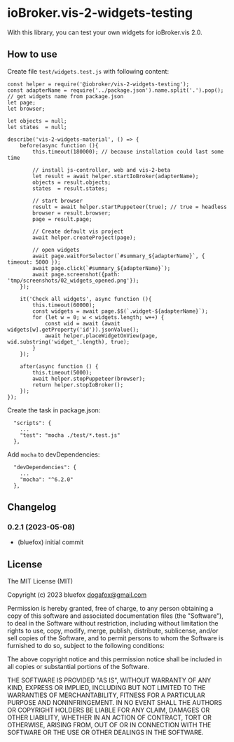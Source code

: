 # ioBroker.vis-2-widgets-testing
With this library, you can test your own widgets for ioBroker.vis 2.0.

## How to use
Create file `test/widgets.test.js` with following content:

```
const helper = require('@iobroker/vis-2-widgets-testing');
const adapterName = require('../package.json').name.split('.').pop(); // get widgets name from package.json
let page;
let browser;

let objects = null;
let states  = null;

describe('vis-2-widgets-material', () => {
    before(async function (){
        this.timeout(180000); // because installation could last some time
        
        // install js-controller, web and vis-2-beta
        let result = await helper.startIoBroker(adapterName);
        objects = result.objects;
        states  = result.states;

        // start browser
        result = await helper.startPuppeteer(true); // true = headless
        browser = result.browser;
        page = result.page;

        // Create default vis project
        await helper.createProject(page);

        // open widgets
        await page.waitForSelector(`#summary_${adapterName}`, { timeout: 5000 });
        await page.click(`#summary_${adapterName}`);
        await page.screenshot({path: 'tmp/screenshots/02_widgets_opened.png'});
    });

    it('Check all widgets', async function (){
        this.timeout(60000);
        const widgets = await page.$$(`.widget-${adapterName}`);
        for (let w = 0; w < widgets.length; w++) {
            const wid = await (await widgets[w].getProperty('id')).jsonValue();
            await helper.placeWidgetOnView(page, wid.substring('widget_'.length), true);
        }
    });

    after(async function () {
        this.timeout(5000);
        await helper.stopPuppeteer(browser);
        return helper.stopIoBroker();
    });
});
```

Create the task in package.json:
```
  "scripts": {
    ...
    "test": "mocha ./test/*.test.js"
  },
```

Add `mocha` to devDependencies:
```
  "devDependencies": {
    ...
    "mocha": "^6.2.0"
  },
```  

## Changelog
<!-- ### **WORK IN PROGRESS** -->
### 0.2.1 (2023-05-08)
* (bluefox) initial commit

## License
The MIT License (MIT)

Copyright (c) 2023 bluefox <dogafox@gmail.com>

Permission is hereby granted, free of charge, to any person obtaining a copy
of this software and associated documentation files (the "Software"), to deal
in the Software without restriction, including without limitation the rights
to use, copy, modify, merge, publish, distribute, sublicense, and/or sell
copies of the Software, and to permit persons to whom the Software is
furnished to do so, subject to the following conditions:

The above copyright notice and this permission notice shall be included in
all copies or substantial portions of the Software.

THE SOFTWARE IS PROVIDED "AS IS", WITHOUT WARRANTY OF ANY KIND, EXPRESS OR
IMPLIED, INCLUDING BUT NOT LIMITED TO THE WARRANTIES OF MERCHANTABILITY,
FITNESS FOR A PARTICULAR PURPOSE AND NONINFRINGEMENT. IN NO EVENT SHALL THE
AUTHORS OR COPYRIGHT HOLDERS BE LIABLE FOR ANY CLAIM, DAMAGES OR OTHER
LIABILITY, WHETHER IN AN ACTION OF CONTRACT, TORT OR OTHERWISE, ARISING FROM,
OUT OF OR IN CONNECTION WITH THE SOFTWARE OR THE USE OR OTHER DEALINGS IN
THE SOFTWARE.